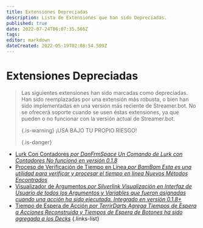 ```yaml
---
title: Extensiones Depreciadas
description: Lista de Extensiones que han sido Depreciadas.
published: true
date: 2022-07-24T06:07:35.566Z
tags:
editor: markdown
dateCreated: 2022-05-19T02:08:54.599Z
---
```


# Extensiones Depreciadas
> Las siguientes extensiones han sido marcadas como depreciadas.  Han sido reemplazadas por una extensión más robusta, o bien han sido implementadas en una versión más reciente de Streamer.bot. No se ofrecerá soporte cuando se usen éstas extensiones, ya que pueden o no funcionar con la versión actual de Streamer.bot. 
> 
> {.is-warning}
> ¡USA BAJO TU PROPIO RIESGO! 
> 
> {.is-danger}

* [Lurk Con Contadores *por DanFrmSpace* *Un Comando de Lurk con Contadores* *No funcionó en versión 0.1.8*](/depreciated/lurk-command-with-counters)
* [Proceso de Verificación de Tiempo en Línea *por BamBam* *Esta es una utilidad para verificar y procesar el tiempo en línea* *Nuevos Métodos Encontrados*](/depreciated/process-uptime-checking)
* [Visualizador de Argumentos *por Silverlink* *Visualización en Interfaz de Usuario de todos los Argumentos y Variables que fueron asignadas cuando una acción ha sido ejecutada.* *Integrado en versión 0.1.8+*](/depreciated/arguments-viewer)
* [Tiempo de Espera de Acción *por TerrirDarts* *Agrega Tiempos de Espera a Acciones* *Reconstruida y Tiempos de Espera de Botones ha sido agregada a los Decks*](/depreciated/actions-cooldown)
{.links-list}